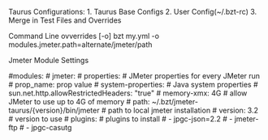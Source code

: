 Taurus Configurations:
    1. Taurus Base Configs
    2. User Config(~/.bzt-rc)
    3. Merge in Test Files and Overrides

Command Line ovverrides   [-o]
    bzt my.yml -o modules.jmeter.path=alternate/jmeter/path

Jmeter Module Settings
<p>
#modules:
#  jmeter:
#    properties:  # JMeter properties for every JMeter run
#      prop_name: prop value
#    system-properties:  # Java system properties
#      sun.net.http.allowRestrictedHeaders: "true"
#    memory-xmx: 4G  # allow JMeter to use up to 4G of memory
#    path: ~/.bzt/jmeter-taurus/{version}/bin/jmeter  # path to local jmeter installation
#    version: 3.2  # version to use
#    plugins:  # plugins to install
#    - jpgc-json=2.2
#    - jmeter-ftp
#    - jpgc-casutg
</p>
